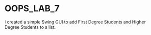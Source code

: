 # OOPS_LAB_7
I created a simple Swing GUI to add First Degree Students and Higher Degree Students to a list.

